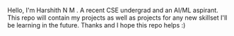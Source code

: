 Hello, I'm Harshith N M . A recent CSE undergrad and an AI/ML aspirant. This repo will contain my projects as well as projects for any new skillset I'll be learning in the future. Thanks and I hope this repo helps :)

<!---
MoonShine110/MoonShine110 is a ✨ special ✨ repository because its `README.md` (this file) appears on your GitHub profile.
You can click the Preview link to take a look at your changes.
--->
